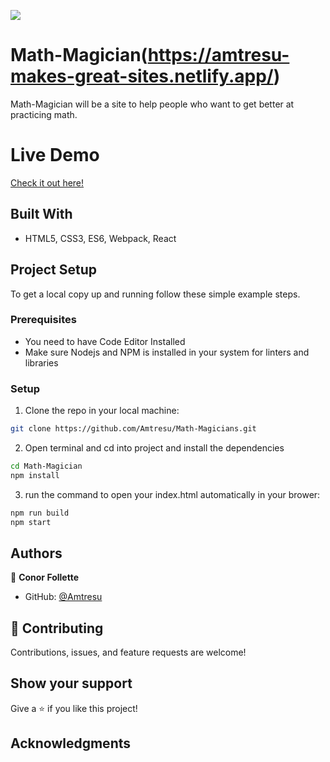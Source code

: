 ![](https://img.shields.io/badge/Microverse-blueviolet)

# Math-Magician(https://amtresu-makes-great-sites.netlify.app/)
Math-Magician will be a site to help people who want to get better at practicing math.

# Live Demo
[Check it out here!](https://amtresu-makes-great-sites.netlify.app/)

## Built With
- HTML5, CSS3, ES6, Webpack, React

## Project Setup
To get a local copy up and running follow these simple example steps.

### Prerequisites

- You need to have Code Editor Installed
- Make sure Nodejs and NPM is installed in your system for linters and libraries

### Setup
1. Clone the repo in your local machine:
```bash
git clone https://github.com/Amtresu/Math-Magicians.git
```
2. Open terminal and cd into project and install the dependencies
```bash
cd Math-Magician
npm install
```

3. run the command to open your index.html automatically in your brower:
```bash
npm run build
npm start
```

## Authors

👤 **Conor Follette**

- GitHub: [@Amtresu](https://github.com/Amtresu)



## 🤝 Contributing

Contributions, issues, and feature requests are welcome!

## Show your support

Give a ⭐️ if you like this project!

## Acknowledgments
